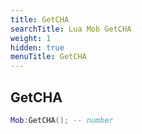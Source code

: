 ```yaml
---
title: GetCHA
searchTitle: Lua Mob GetCHA
weight: 1
hidden: true
menuTitle: GetCHA
---
```

## GetCHA
```lua
Mob:GetCHA(); -- number
```